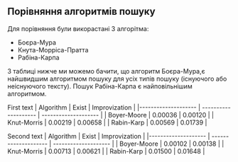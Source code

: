## Порівняння алгоритмів пошуку

Для порівняння були викорастані 3 алгорітма:
- Боєра-Мура
- Кнута-Морріса-Пратта
- Рабіна-Карпа

З таблиці нижче ми можемо бачити, що алгоритм Боєра-Мура,є найшвидшим алгоритмом пошуку для усіх типів пошуку (існуючого або неіснуючого тексту). 
Пошук Рабіна-Карпа є найповільнішим алгоритмом.


First text
|     Algorithm       |        Exist         |    Improvization     |
|-------------------- | -------------------- | -------------------- |
|    Boyer-Moore      |       0.00036        |       0.00120        |
|    Knut-Morris      |       0.00219        |       0.00658        |
|     Rabin-Karp      |       0.00569        |       0.01739        |

Second text
|     Algorithm       |        Exist         |    Improvization     |
|-------------------- | -------------------- | -------------------- |
|    Boyer-Moore      |       0.00102        |       0.00138        |
|    Knut-Morris      |       0.00713        |       0.00621        |
|     Rabin-Karp      |       0.01500        |       0.01648        |
